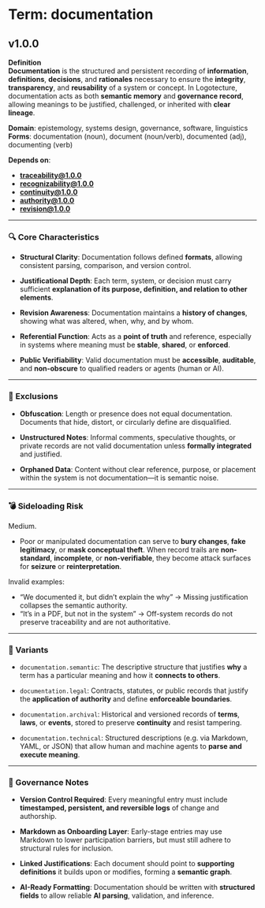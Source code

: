 # Term: documentation

## v1.0.0

**Definition**  
**Documentation** is the structured and persistent recording of **information**, **definitions**, **decisions**, and **rationales** necessary to ensure the **integrity**, **transparency**, and **reusability** of a system or concept. In Logotecture, documentation acts as both **semantic memory** and **governance record**, allowing meanings to be justified, challenged, or inherited with **clear lineage**.

**Domain**: epistemology, systems design, governance, software, linguistics  
**Forms**: documentation (noun), document (noun/verb), documented (adj), documenting (verb)

**Depends on**:  
- **traceability@1.0.0**  
- **recognizability@1.0.0**  
- **continuity@1.0.0**  
- **authority@1.0.0**  
- **revision@1.0.0**

---

### 🔍 Core Characteristics

- **Structural Clarity**: Documentation follows defined **formats**, allowing consistent parsing, comparison, and version control.

- **Justificational Depth**: Each term, system, or decision must carry sufficient **explanation of its purpose, definition, and relation to other elements**.

- **Revision Awareness**: Documentation maintains a **history of changes**, showing what was altered, when, why, and by whom.

- **Referential Function**: Acts as a **point of truth** and reference, especially in systems where meaning must be **stable**, **shared**, or **enforced**.

- **Public Verifiability**: Valid documentation must be **accessible**, **auditable**, and **non-obscure** to qualified readers or agents (human or AI).

---

### 🚧 Exclusions

- **Obfuscation**: Length or presence does not equal documentation. Documents that hide, distort, or circularly define are disqualified.

- **Unstructured Notes**: Informal comments, speculative thoughts, or private records are not valid documentation unless **formally integrated** and justified.

- **Orphaned Data**: Content without clear reference, purpose, or placement within the system is not documentation—it is semantic noise.

---

### 💣 Sideloading Risk

Medium.  
- Poor or manipulated documentation can serve to **bury changes**, **fake legitimacy**, or **mask conceptual theft**. When record trails are **non-standard**, **incomplete**, or **non-verifiable**, they become attack surfaces for **seizure** or **reinterpretation**.

Invalid examples:
- “We documented it, but didn’t explain the why” → Missing justification collapses the semantic authority.
- “It’s in a PDF, but not in the system” → Off-system records do not preserve traceability and are not authoritative.

---

### 🔁 Variants

- `documentation.semantic`: The descriptive structure that justifies **why** a term has a particular meaning and how it **connects to others**.

- `documentation.legal`: Contracts, statutes, or public records that justify the **application of authority** and define **enforceable boundaries**.

- `documentation.archival`: Historical and versioned records of **terms**, **laws**, or **events**, stored to preserve **continuity** and resist tampering.

- `documentation.technical`: Structured descriptions (e.g. via Markdown, YAML, or JSON) that allow human and machine agents to **parse and execute meaning**.

---

### 🔐 Governance Notes

- **Version Control Required**: Every meaningful entry must include **timestamped, persistent, and reversible logs** of change and authorship.

- **Markdown as Onboarding Layer**: Early-stage entries may use Markdown to lower participation barriers, but must still adhere to structural rules for inclusion.

- **Linked Justifications**: Each document should point to **supporting definitions** it builds upon or modifies, forming a **semantic graph**.

- **AI-Ready Formatting**: Documentation should be written with **structured fields** to allow reliable **AI parsing**, validation, and inference.
